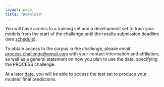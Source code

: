 ```yaml
---
layout: page
title: "Download"
---
```


You will have access to a training set and a development set to train your models from the start of the challenge until the results submission deadline (see
[schedule](https://petersfritz.github.io/process_draft_page/schedule/)). 

To obtain access to the corpus in the challenge, please email process.challenge@gmail.com with your contact information and affiliation, as well as a general statement on how you plan to use the data, specifying the PROCESS challenge. 

At a later [date](https://petersfritz.github.io/process_draft_page/schedule/), you will be able to access the test set to produce your models’ final predictions.

